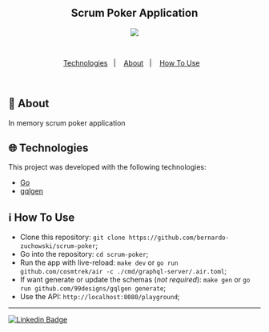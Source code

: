 <h2 align="center">
  Scrum Poker Application
</h2>

<p align="center">
  <img src="https://img.shields.io/static/v1?label=Status&message=Finished&color=5cb85c&style=for-the-badge" />
</p>

<br />


<p align="center">
  <a href="#-technologies">Technologies</a>&nbsp;&nbsp;&nbsp;|&nbsp;&nbsp;&nbsp;
  <a href="#-about">About</a>&nbsp;&nbsp;&nbsp;|&nbsp;&nbsp;&nbsp;
  <a href="#information_source-how-to-use">How To Use</a>&nbsp;&nbsp;&nbsp;
</p>

<br />

## 📕 About

In memory scrum poker application

## 🌐 Technologies

This project was developed with the following technologies:

- [Go](https://go.dev/)
- [gqlgen](https://gqlgen.com/)

## :information_source: How To Use

- Clone this repository: `git clone https://github.com/bernardo-zuchowski/scrum-poker`;
- Go into the repository: `cd scrum-poker`;
- Run the app with live-reload: `make dev` or `go run github.com/cosmtrek/air -c ./cmd/graphql-server/.air.toml`;
- If want generate or update the schemas (_not required_): `make gen` or `go run github.com/99designs/gqlgen generate`;
- Use the API: `http://localhost:8080/playground`;

---

[![Linkedin Badge](https://img.shields.io/badge/-LinkedIn-blue?style=flat-square&logo=Linkedin&logoColor=white&link=https://www.linkedin.com/in/dominickbrasileiro/)](https://www.linkedin.com/in/bernardo-s-zuchowski-254937142/)
